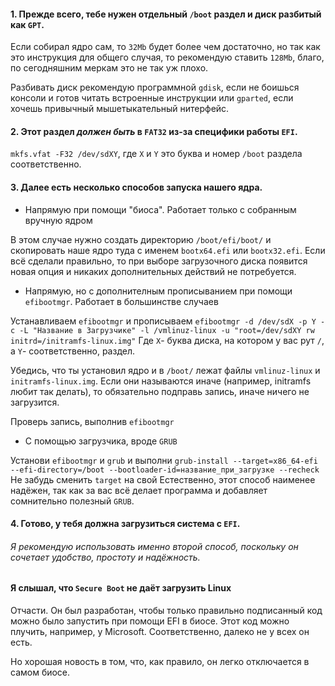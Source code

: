 #### 1. Прежде всего, тебе нужен отдельный `/boot` раздел и диск разбитый как `GPT`.

Если собирал ядро сам, то `32Mb` будет более чем достаточно, но так как это инструкция для общего случая,
то рекомендую ставить `128Mb`, благо, по сегодняшним меркам это не так уж плохо.

Разбивать диск рекомендую программной `gdisk`, если не боишься консоли и готов читать встроенные инструкции или `gparted`, если хочешь привычный мышетыкательный нитерфейс.

#### 2. Этот раздел *должен быть* в `FAT32` из-за специфики работы `EFI`.

`mkfs.vfat -F32 /dev/sdXY`, где `X` и `Y` это буква и номер `/boot` раздела соответственно.

#### 3. Далее есть несколько способов запуска нашего ядра.

  *  Напрямую при помощи "биоса". Работает только с собранным вручную ядром

В этом случае нужно создать директорию `/boot/efi/boot/` и скопировать наше ядро туда с именем `bootx64.efi` или `bootx32.efi`.
Если всё сделали правильно, то при выборе загрузочного диска появится новая опция и никаких дополнительных действий не потребуется.

  * Напрямую, но с дополнителным прописыванием при помощи `efibootmgr`. Работает в большинстве случаев
 
Устанавливаем `efibootmgr` и прописываем `efibootmgr -d /dev/sdX -p Y -c -L "Название в Загрузчике" -l /vmlinuz-linux -u "root=/dev/sdXY rw initrd=/initramfs-linux.img"`
Где `X`- буква диска, на котором у вас рут `/`, а `Y`- соответственно, раздел.

Убедись, что ты установил ядро и в `/boot/` лежат файлы `vmlinuz-linux` и `initramfs-linux.img`.
Если они называются иначе (например, initramfs любит так делать), то обязательно подправь запись, иначе ничего не загрузится.

Проверь запись, выполнив `efibootmgr`

  * С помощью загрузчика, вроде `GRUB`
  
Установи `efibootmgr` и `grub` и выполни `grub-install --target=x86_64-efi --efi-directory=/boot --bootloader-id=название_при_загрузке --recheck`
Не забудь сменить `target` на свой
Естественно, этот способ наименее надёжен, так как за вас всё делает программа и добавляет сомнительно полезный `GRUB`.

#### 4. Готово, у тебя должна загрузиться система с `EFI`.

###### Я рекомендую использовать именно второй способ, поскольку он сочетает удобство, простоту и надёжность.

#### Я слышал, что `Secure Boot` не даёт загрузить Linux

Отчасти. Он был разработан, чтобы только правильно подписанный код можно было запустить при помощи EFI в биосе. Этот код можно плучить, например, у Microsoft. Соответственно, далеко не у всех он есть.

Но хорошая новость в том, что, как правило, он легко отключается в самом биосе.
